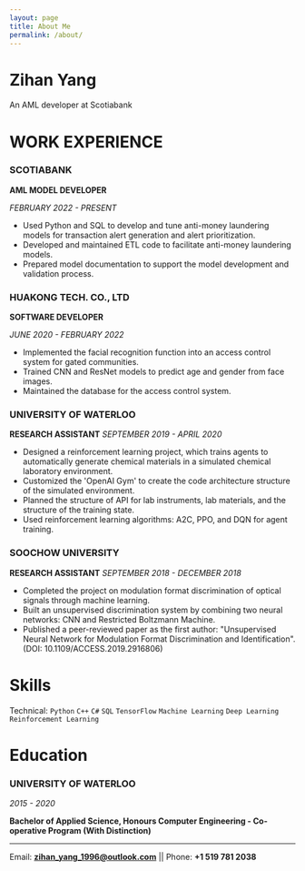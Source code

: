 ```yaml
---
layout: page
title: About Me
permalink: /about/
---
```


# **Zihan Yang**
An AML developer at Scotiabank

# **WORK EXPERIENCE**

### SCOTIABANK

**AML MODEL DEVELOPER**

_FEBRUARY 2022 - PRESENT_

- Used Python and SQL to develop and tune anti-money laundering models for transaction alert generation and alert prioritization.
- Developed and maintained ETL code to facilitate anti-money laundering models.
- Prepared model documentation to support the model development and validation process.

### HUAKONG TECH. CO., LTD 

**SOFTWARE DEVELOPER**

_JUNE 2020 - FEBRUARY 2022_

- Implemented the facial recognition function into an access control system for gated communities.
- Trained CNN and ResNet models to predict age and gender from face images.
- Maintained the database for the access control system. 

### UNIVERSITY OF WATERLOO  

**RESEARCH ASSISTANT**
_SEPTEMBER 2019 - APRIL 2020_

- Designed a reinforcement learning project, which trains agents to automatically generate chemical materials in a simulated chemical laboratory environment.
- Customized the 'OpenAI Gym' to create the code architecture structure of the simulated environment.
- Planned the structure of API for lab instruments, lab materials, and the structure of the training state.
- Used reinforcement learning algorithms: A2C, PPO, and DQN for agent training.

### SOOCHOW UNIVERSITY  

**RESEARCH ASSISTANT**
_SEPTEMBER 2018 - DECEMBER 2018_

- Completed the project on modulation format discrimination of optical signals through machine learning.
- Built an unsupervised discrimination system by combining two neural networks: CNN and Restricted Boltzmann Machine.
- Published a peer-reviewed paper as the first author: "Unsupervised Neural Network for Modulation Format Discrimination and Identification". (DOI: 10.1109/ACCESS.2019.2916806)


# **Skills**

Technical: `Python` `C++` `C#` `SQL` `TensorFlow` `Machine Learning` `Deep Learning` `Reinforcement Learning`


# **Education**

### UNIVERSITY OF WATERLOO

_2015 - 2020_

**Bachelor of Applied Science, Honours Computer Engineering - Co-operative Program (With Distinction)**

---

Email: **<zihan_yang_1996@outlook.com>** || Phone: **+1 519 781 2038**
